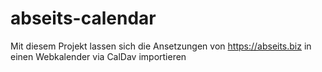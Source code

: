 # abseits-calendar
Mit diesem Projekt lassen sich die Ansetzungen von https://abseits.biz in einen Webkalender via CalDav importieren
